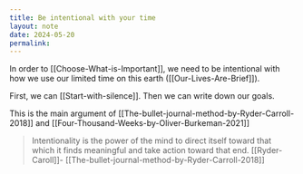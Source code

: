```yaml
---
title: Be intentional with your time
layout: note
date: 2024-05-20
permalink:
---
```


In order to [[Choose-What-is-Important]], we need to be intentional with how we use our limited time on this earth ([[Our-Lives-Are-Brief]]). 

First, we can [[Start-with-silence]]. Then we can write down our goals.

This is the main argument of [[The-bullet-journal-method-by-Ryder-Carroll-2018]] and [[Four-Thousand-Weeks-by-Oliver-Burkeman-2021]]

> Intentionality is the power of the mind to direct itself toward that which it finds meaningful and take action toward that end.
> [[Ryder-Caroll]]- [[The-bullet-journal-method-by-Ryder-Carroll-2018]]
